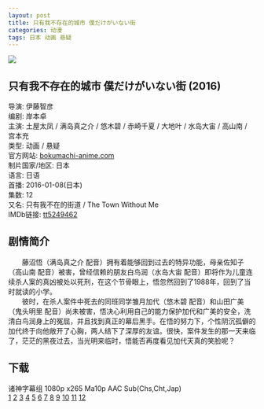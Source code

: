 ```yaml
---
layout: post
title: 只有我不存在的城市 僕だけがいない街
categories: 动漫
tags: 日本 动画 悬疑
---
```


[![](http://i4.piimg.com/72daaa69f3f1194ft.jpg)](http://i4.piimg.com/72daaa69f3f1194f.jpg)

## 只有我不存在的城市 僕だけがいない街 (2016)
导演: 伊藤智彦  
编剧: 岸本卓  
主演: 土屋太凤 / 满岛真之介 / 悠木碧 / 赤崎千夏 / 大地叶 / 水岛大宙 / 高山南 / 宫本充  
类型: 动画 / 悬疑  
官方网站: [bokumachi-anime.com](http://bokumachi-anime.com/)  
制片国家/地区: 日本  
语言: 日语  
首播: 2016-01-08(日本)  
集数: 12  
又名: 只有我不在的街道 / The Town Without Me  
IMDb链接: [tt5249462](http://www.imdb.com/title/tt5249462)

## 剧情简介
　　藤沼悟（满岛真之介 配音）拥有着能够回到过去的特异功能，母亲佐知子（高山南 配音）被害，曾经信赖的朋友白鸟润（水岛大宙 配音）即将作为儿童连续杀人案的真凶被处以死刑，在这个节骨眼上，悟忽然回到了1988年，回到了当时就读的小学。  
　　彼时，在杀人案件中死去的同班同学雏月加代（悠木碧 配音）和山田广美（鬼头明里 配音）尚未被害，悟决心利用自己的能力保护加代和广美的安全，洗清白鸟润身上的冤屈，并且找到真正的幕后黑手。在悟的努力下，个性阴沉孤僻的加代终于向他敞开了心胸，两人结下了深厚的友谊。很快，案件发生的那一天来临了，茫茫的黑夜过去，当光明来临时，悟能否再度看见加代天真的笑脸呢？

## 下载
诸神字幕组 1080p x265 Ma10p AAC Sub(Chs,Cht,Jap)  
[1](magnet:?xt=urn:btih:87E32589D6357CE75EF423C43E8CECF8B6266B0A) [2](magnet:?xt=urn:btih:FC945CE306E06574F399B647B30F2BB066ADEB9A) [3](magnet:?xt=urn:btih:4FDFF9E5EAE9516A335404A68AB27CDE435093A4) [4](magnet:?xt=urn:btih:3133D25112167B010465C1955602918F195495C2) [5](magnet:?xt=urn:btih:E7AEA12438D603EC933B7BB599FE92434A6CE1F1) [6](magnet:?xt=urn:btih:CBD2D94DF9A0221A3BE167CDA2F7534CB4038B26) [7](magnet:?xt=urn:btih:D22EFA5AD787F606959EBCDC9DBF5713C92D362F) [8](magnet:?xt=urn:btih:759A88B91EFB54C054D97AA3CB9E38B8F85EABFF) [9](magnet:?xt=urn:btih:222AF8F36DD800FDDC8B994CAC46CD3B3FA64661) [10](magnet:?xt=urn:btih:008A94D42C1B0249475031CBD18EE57469BACD8D) [11](magnet:?xt=urn:btih:BD3682783DBD10122A1BF91C9276DB5F2D8D05BA) [12](magnet:?xt=urn:btih:E8AE868464DFC573D0A039110F621DA7FE14959E)
